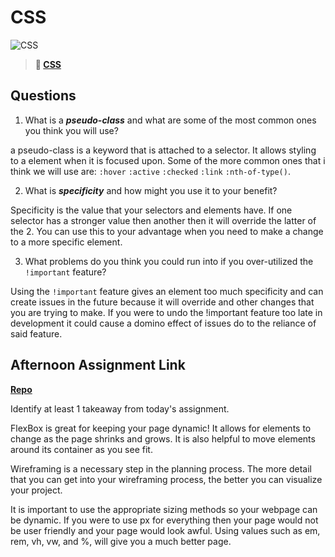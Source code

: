 # CSS

![CSS](https://bcw.blob.core.windows.net/public/cssUnit/1411879719053976)

> **📖 [CSS](https://codeworksacademy.com/fs-student-guide/resources/wk1/03-CSS)**

## Questions

1. What is a ***pseudo-class*** and what are some of the most common ones you think you will use?

a pseudo-class is a keyword that is attached to a selector. It allows styling to a element when it is focused upon. Some of the more common ones that i think we will use are: `:hover` `:active` `:checked` `:link` `:nth-of-type()`. 
 
2. What is ***specificity*** and how might you use it to your benefit?

Specificity is the value that your selectors and elements have. If one selector has a stronger value then another then it will override the latter of the 2. You can use this to your advantage when you need to make a change to a more specific element. 

3. What problems do you think you could run into if you over-utilized the `!important` feature?

Using the `!important` feature gives an element too much specificity and can create issues in the future because it will override and other changes that you are trying to make. If you were to undo the !important feature too late in development it could cause a domino effect of issues do to the reliance of said feature.

## Afternoon Assignment Link

**[Repo](https://github.com/Alexmquan/Cool_Website)**

Identify at least 1 takeaway from today's assignment.

FlexBox is great for keeping your page dynamic! It allows for elements to change as the page shrinks and grows. It is also helpful to move elements around its container as you see fit.

Wireframing is a necessary step in the planning process. The more detail that you can get into your wireframing process, the better you can visualize your project.

It is important to use the appropriate sizing methods so your webpage can be dynamic. If you were to use px for everything then your page would not be user friendly and your page would look awful. Using values such as em, rem, vh, vw, and %, will give you a much better page.


